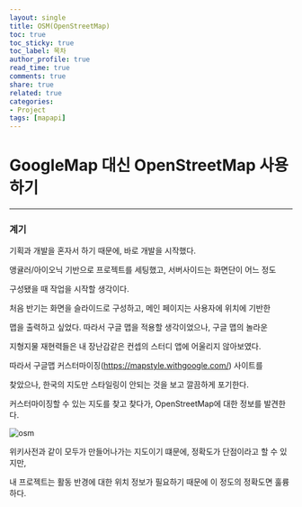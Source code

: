 ```yaml
---
layout: single
title: OSM(OpenStreetMap)
toc: true
toc_sticky: true
toc_label: 목차
author_profile: true
read_time: true
comments: true
share: true
related: true
categories:
- Project
tags: [mapapi]
---
```


# GoogleMap 대신 OpenStreetMap 사용하기

***

### 계기


기획과 개발을 혼자서 하기 때문에, 바로 개발을 시작했다.

앵귤러/아이오닉 기반으로 프로젝트를 세팅했고, 서버사이드는 화면단이 어느 정도

구성됐을 때 작업을 시작할 생각이다. 

처음 반기는 화면을 슬라이드로 구성하고, 메인 페이지는 사용자에 위치에 기반한

맵을 출력하고 싶었다. 따라서 구글 맵을 적용할 생각이었으나, 구글 맵의 놀라운

지형지물 재현력들은 내 장난감같은 컨셉의 스터디 앱에 어울리지 않아보였다.

따라서 구글맵 커스터마이징(https://mapstyle.withgoogle.com/) 사이트를

찾았으나, 한국의 지도만 스타일링이 안되는 것을 보고 깔끔하게 포기한다.

커스터마이징할 수 있는 지도를 찾고 찾다가, OpenStreetMap에 대한 정보를 발견한다.

![osm](../assets/img/project/osm.png)

위키사전과 같이 모두가 만들어나가는 지도이기 떄문에, 정확도가 단점이라고 할 수 있지만,

내 프로젝트는 활동 반경에 대한 위치 정보가 필요하기 때문에 이 정도의 정확도면 훌륭하다.



